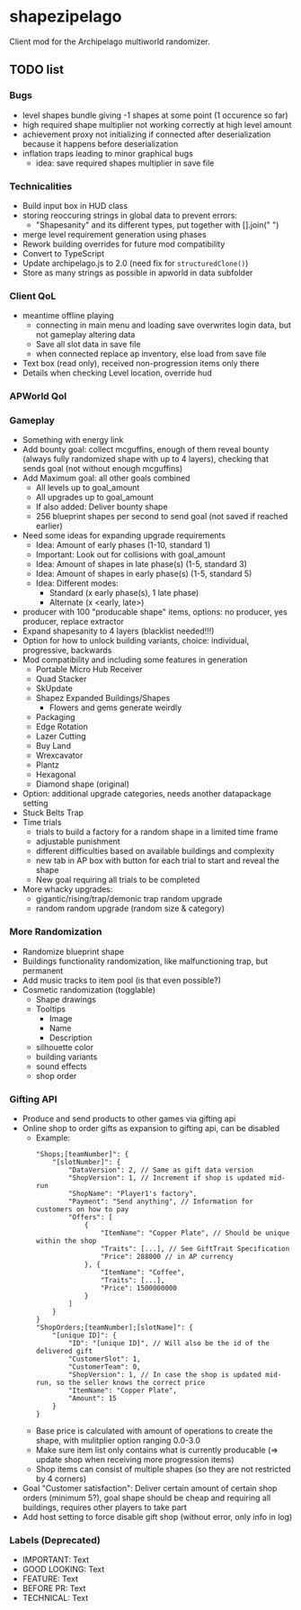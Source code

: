 # shapezipelago
Client mod for the Archipelago multiworld randomizer.

## TODO list

### Bugs
- level shapes bundle giving -1 shapes at some point (1 occurence so far)
- high required shape multiplier not working correctly at high level amount
- achievement proxy not initializing if connected after deserialization because it happens before deserialization
- inflation traps leading to minor graphical bugs
  - idea: save required shapes multiplier in save file

### Technicalities 
- Build input box in HUD class
- storing reoccuring strings in global data to prevent errors:
  - "Shapesanity" and its different types, put together with [].join(" ")
- merge level requirement generation using phases
- Rework building overrides for future mod compatibility
- Convert to TypeScript
- Update archipelago.js to 2.0 (need fix for `structuredClone()`)
- Store as many strings as possible in apworld in data subfolder

### Client QoL
- meantime offline playing
  - connecting in main menu and loading save overwrites login data, but not gameplay altering data
  - Save all slot data in save file
  - when connected replace ap inventory, else load from save file
- Text box (read only), received non-progression items only there
- Details when checking Level location, override hud
 
### APWorld Qol

### Gameplay
- Something with energy link
- Add bounty goal: collect mcguffins, enough of them reveal bounty (always fully randomized shape with up to 4 layers), checking that sends goal (not without enough mcguffins)
- Add Maximum goal: all other goals combined
  - All levels up to goal_amount
  - All upgrades up to goal_amount
  - If also added: Deliver bounty shape
  - 256 blueprint shapes per second to send goal (not saved if reached earlier)
- Need some ideas for expanding upgrade requirements
  - Idea: Amount of early phases (1-10, standard 1)
  - Important: Look out for collisions with goal_amount
  - Idea: Amount of shapes in late phase(s) (1-5, standard 3)
  - Idea: Amount of shapes in early phase(s) (1-5, standard 5)
  - Idea: Different modes:
    - Standard (x early phase(s), 1 late phase)
    - Alternate (x <early, late>)
- producer with 100 "producable shape" items, options: no producer, yes producer, replace extractor
- Expand shapesanity to 4 layers (blacklist needed!!!)
- Option for how to unlock building variants, choice: individual, progressive, backwards
- Mod compatibility and including some features in generation
  - Portable Micro Hub Receiver
  - Quad Stacker
  - SkUpdate
  - Shapez Expanded Buildings/Shapes
    - Flowers and gems generate weirdly
  - Packaging
  - Edge Rotation
  - Lazer Cutting
  - Buy Land
  - Wrexcavator
  - Plantz
  - Hexagonal
  - Diamond shape (original)
- Option: additional upgrade categories, needs another datapackage setting
- Stuck Belts Trap
- Time trials
  - trials to build a factory for a random shape in a limited time frame
  - adjustable punishment
  - different difficulties based on available buildings and complexity
  - new tab in AP box with button for each trial to start and reveal the shape
  - New goal requiring all trials to be completed
- More whacky upgrades:
  - gigantic/rising/trap/demonic trap random upgrade
  - random random upgrade (random size & category)

### More Randomization
- Randomize blueprint shape
- Buildings functionality randomization, like malfunctioning trap, but permanent
- Add music tracks to item pool (is that even possible?)
- Cosmetic randomization (togglable)
  - Shape drawings
  - Tooltips
    - Image
    - Name
    - Description
  - silhouette color
  - building variants
  - sound effects
  - shop order

### Gifting API
- Produce and send products to other games via gifting api
- Online shop to order gifts as expansion to gifting api, can be disabled
  - Example:
    ```
    "Shops;[teamNumber]": {
        "[slotNumber]": {
            "DataVersion": 2, // Same as gift data version
            "ShopVersion": 1, // Increment if shop is updated mid-run
            "ShopName": "Player1's factory",
            "Payment": "Send anything", // Information for customers on how to pay
            "Offers": [
                {
                    "ItemName": "Copper Plate", // Should be unique within the shop
                    "Traits": [...], // See GiftTrait Specification
                    "Price": 288000 // in AP currency
                }, {
                    "ItemName": "Coffee",
                    "Traits": [...],
                    "Price": 1500000000
                }
            ]
        }
    }
    "ShopOrders;[teamNumber];[slotName]": {
        "[unique ID]": {
            "ID": "[unique ID]", // Will also be the id of the delivered gift
            "CustomerSlot": 1,
            "CustomerTeam": 0,
            "ShopVersion": 1, // In case the shop is updated mid-run, so the seller knows the correct price
            "ItemName": "Copper Plate",
            "Amount": 15
        }
    }
    ```
  - Base price is calculated with amount of operations to create the shape, with mulitplier option ranging 0.0-3.0
  - Make sure item list only contains what is currently producable (=> update shop when receiving more progression items)
  - Shop items can consist of multiple shapes (so they are not restricted by 4 corners)
- Goal "Customer satisfaction": Deliver certain amount of certain shop orders (minimum 5?), goal shape should be cheap and requiring all buildings, requires other players to take part
- Add host setting to force disable gift shop (without error, only info in log) 

### Labels (Deprecated)
- IMPORTANT:    Text
- GOOD LOOKING: Text
- FEATURE:      Text
- BEFORE PR:    Text
- TECHNICAL:    Text
